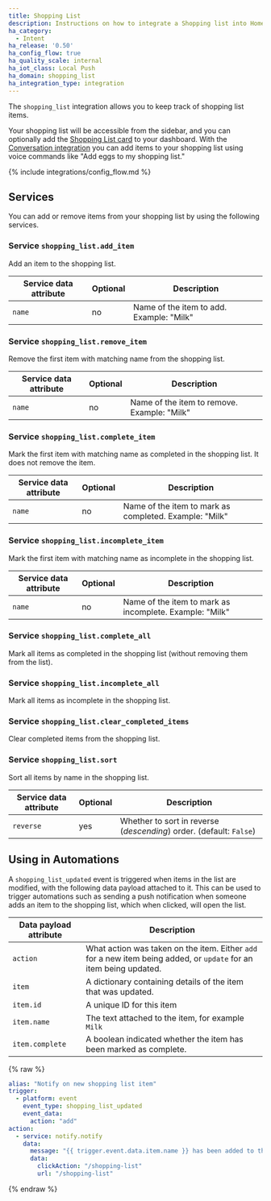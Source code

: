 ```yaml
---
title: Shopping List
description: Instructions on how to integrate a Shopping list into Home Assistant using Intent.
ha_category:
  - Intent
ha_release: '0.50'
ha_config_flow: true
ha_quality_scale: internal
ha_iot_class: Local Push
ha_domain: shopping_list
ha_integration_type: integration
---
```


The `shopping_list` integration allows you to keep track of shopping list items. 

Your shopping list will be accessible from the sidebar, and you can optionally add the [Shopping List card](/dashboards/shopping-list/) to your dashboard. With the [Conversation integration](/integrations/conversation/) you can add items to your shopping list using voice commands like "Add eggs to my shopping list." 

{% include integrations/config_flow.md %}

## Services

You can add or remove items from your shopping list by using the following services.

### Service `shopping_list.add_item`

Add an item to the shopping list.

| Service data attribute | Optional | Description                                            |
|------------------------|----------|--------------------------------------------------------|
| `name`                 |       no | Name of the item to add. Example: "Milk"               |

### Service `shopping_list.remove_item`

Remove the first item with matching name from the shopping list.

| Service data attribute | Optional | Description                                            |
|------------------------|----------|--------------------------------------------------------|
| `name`                 |       no | Name of the item to remove. Example: "Milk"            |

### Service `shopping_list.complete_item`

Mark the first item with matching name as completed in the shopping list. It does not remove the item.

| Service data attribute | Optional | Description                                            |
|------------------------|----------|--------------------------------------------------------|
| `name`                 |       no | Name of the item to mark as completed. Example: "Milk" |

### Service `shopping_list.incomplete_item`

Mark the first item with matching name as incomplete in the shopping list.

| Service data attribute | Optional | Description                                            |
|------------------------|----------|--------------------------------------------------------|
| `name`                 |       no | Name of the item to mark as incomplete. Example: "Milk" |

### Service `shopping_list.complete_all`

Mark all items as completed in the shopping list (without removing them from the list).

### Service `shopping_list.incomplete_all`

Mark all items as incomplete in the shopping list.

### Service `shopping_list.clear_completed_items`

Clear completed items from the shopping list.

### Service `shopping_list.sort`

Sort all items by name in the shopping list.

| Service data attribute | Optional | Description                                                         |
|------------------------|----------|---------------------------------------------------------------------|
| `reverse`              |      yes | Whether to sort in reverse (_descending_) order. (default: `False`) |

## Using in Automations

A `shopping_list_updated` event is triggered when items in the list are modified, with the following data payload attached to it. This can be used to trigger automations such as sending a push notification when someone adds an item to the shopping list, which when clicked, will open the list.

| Data payload attribute | Description                                                                                                        |
|------------------------|--------------------------------------------------------------------------------------------------------------------|
| `action`               | What action was taken on the item. Either `add` for a new item being added, or `update` for an item being updated. |
| `item`                 | A dictionary containing details of the item that was updated.                                                      |
| `item.id`              | A unique ID for this item                                                                                          |
| `item.name`            | The text attached to the item, for example `Milk`                                                                  |
| `item.complete`        | A boolean indicated whether the item has been marked as complete.                                                  |

{% raw %}

```yaml
alias: "Notify on new shopping list item"
trigger:
  - platform: event
    event_type: shopping_list_updated
    event_data:
      action: "add"
action:
  - service: notify.notify
    data:
      message: "{{ trigger.event.data.item.name }} has been added to the shopping list"
      data:
        clickAction: "/shopping-list"
        url: "/shopping-list"
```

{% endraw %}
